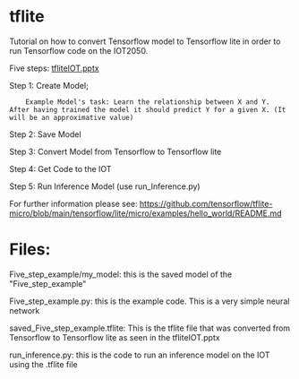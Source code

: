 # tflite
Tutorial on how to convert Tensorflow model to Tensorflow lite in order to run Tensorflow code on the IOT2050.

Five steps: [tfliteIOT.pptx](https://github.com/ArijanaBohr/tflite/files/8524561/tfliteIOT.pptx)

Step 1: Create Model;
                  
        Example Model's task: Learn the relationship between X and Y. After having trained the model it should predict Y for a given X. (It will be an approximative value)

Step 2: Save Model

Step 3: Convert Model from Tensorflow to Tensorflow lite

Step 4: Get Code to the IOT

Step 5: Run Inference Model (use run_Inference.py)

For further information please see: https://github.com/tensorflow/tflite-micro/blob/main/tensorflow/lite/micro/examples/hello_world/README.md

# Files:

Five_step_example/my_model: this is the saved model of the "Five_step_example"

Five_step_example.py: this is the example code. This is a very simple neural network

saved_Five_step_example.tflite: This is the tflite file that was converted from Tensorflow to Tensorflow lite as seen in the tfliteIOT.pptx

run_inference.py: this is the code to run an inference model on the IOT using the .tflite file


